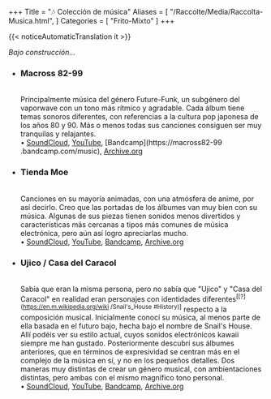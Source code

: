 +++
Title = "🎶 Colección de música"
Aliases = [
  "/Raccolte/Media/Raccolta-Musica.html",
]
Categories = [ "Frito-Mixto" ]
+++

{{< noticeAutomaticTranslation it >}}



_Bajo construcción..._

- <span><h3>Macross 82-99</h3></span>  
Principalmente música del género Future-Funk, un subgénero del vaporwave con un tono más rítmico y agradable. Cada álbum tiene temas sonoros diferentes, con referencias a la cultura pop japonesa de los años 80 y 90. Más o menos todas sus canciones consiguen ser muy tranquilas y relajantes.  
	• [SoundCloud](https://soundcloud.com/macross-82-99), [YouTube](https://www.youtube.com/channel/UCYIQZpv7Jv9GImzgknNZNPA), [Bandcamp](https://macross82-99 .bandcamp.com/music), [Archive.org](https://archive.org/details/macross-82-99-01-meeting-point)

- <span><h3>Tienda Moe</h3></span>  
Canciones en su mayoría animadas, con una atmósfera de anime, por así decirlo. Creo que las portadas de los álbumes van muy bien con su música. Algunas de sus piezas tienen sonidos menos divertidos y características más cercanas a tipos más comunes de música electrónica, pero aún así logro apreciarlas mucho.  
	• [SoundCloud](https://soundcloud.com/moeshop), [YouTube](https://invidious.nerdvpn.de/channel/UCcKTRoHPP2hPaom63QGaiBw), [Bandcamp](https://moeshop.bandcamp.com/music ), [Archive.org](https://archive.org/details/Moe-Shop-Full-Discography)

- <span><h3>Ujico / Casa del Caracol</h3></span>  
Sabía que eran la misma persona, pero no sabía que "Ujico" y "Casa del Caracol" en realidad eran personajes con identidades diferentes<sup>[[?](https://en.m.wikipedia.org/wiki /Snail's_House #History)]</sup> respecto a la composición musical. Inicialmente conocí su música, al menos parte de ella basada en el futuro bajo, hecha bajo el nombre de Snail's House. Allí podéis ver su estilo actual, cuyos sonidos electrónicos kawaii siempre me han gustado. Posteriormente descubrí sus álbumes anteriores, que en términos de expresividad se centran más en el complejo de la música en sí, y no en los pequeños detalles. Dos maneras muy distintas de crear un género musical, con ambientaciones distintas, pero ambas con el mismo magnífico tono personal.  
	• [SoundCloud](https://soundcloud.com/ujico), [YouTube](https://www.youtube.com/channel/UCYxBY8mhJ7R2rMIcQ28H_Zw), [Bandcamp](https://0101.bandcamp.com/music ), [Archive.org](https://archive.org/details/ujico-snails-house-full-discography)